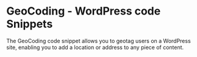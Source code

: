 # GeoCoding - WordPress code Snippets
The GeoCoding code snippet allows you to geotag users on a WordPress site, enabling you to add a location or address to any piece of content. 









